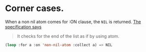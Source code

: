 # Corner cases.
When a non nil atom comes for :ON clause, the `NIL` is returned.
[The specification says](http://www.lispworks.com/documentation/lw51/CLHS/Body/06_abac.htm)

> It checks for the end of the list as if by using atom.

```lisp
(loop :for a :on 'non-nil-atom :collect a) => NIL
```
